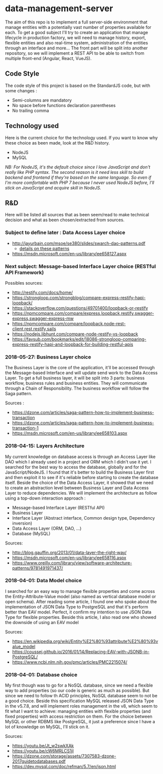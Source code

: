 # data-management-server
The aim of this repo is to implement a full server-side environment that manage entities with a potentially vast number 
of properties available for each. To get a good subject I'll try to create an application that manage lifecycle in 
production factory, we will need to manage history, export, flexible entities and also real-time system, administration 
of the entities through an interface and more... The front part will be split into another repository, so we will
implement a REST API to be able to switch from multiple front-end (Angular, React, VueJS).

## Code Style
The code style of this project is based on the StandardJS code, but with some changes :

- Semi-columns are mandatory
- No space before functions declaration parentheses
- No trailing comma

## Technology used

Here is the current choice for the technology used. If you want to know why these choice as been made, look at the R&D 
history.

- NodeJS
- MySQL

*NB: For NodeJS, it's the default choice since I love JavaScript and don't really like PHP syntax. The second reason is 
it need less skill to build backend and frontend if they're based on the same language. So even if I'm more comfortable 
with PHP 7 because I never used NodeJS before, I'll stick on JavaScript and acquire skill in NodeJS.*

## R&D

Here will be listed all sources that as been seem/read to make technical decision and what as been chosen/extracted from
sources.

### Subject to define later : Data Access Layer choice

- http://jayurbain.com/msoe/se380/slides/swarch-dao-patterns.pdf
    - [details on these patterns](https://softwareengineering.stackexchange.com/questions/205462/fowlers-data-access-layer-patterns)
- https://msdn.microsoft.com/en-us/library/ee658127.aspx

### Next subject: Message-based Interface Layer choice (RESTful API Framework)

Possibles sources:

- http://restify.com/docs/home/
- https://strongloop.com/strongblog/compare-express-restify-hapi-loopback/
- https://stackoverflow.com/questions/49701400/loopback-or-restify
- https://npmcompare.com/compare/express,loopback,restify,swagger-express,swagger-express-mw
- https://npmcompare.com/compare/loopback,node-rest-client,rest,restify,sails
- https://nodejs.libhunt.com/compare-node-restify-vs-loopback
- https://favsub.com/bookmarks/edit/18086-strongloop-comparing-express-restify-hapi-and-loopback-for-building-restful-apis

### 2018-05-27: Business Layer choice

The Business Layer is the core of the application, it'll be accessed through the Message-based Interface and will update
send work to the Data Access Layer. To get a full business layer, it will be split into 3 parts: business workflow,
business rules and business entities. They will communicate through a Chain of Responsibility. The business workflow
will follow the Saga pattern.

Sources :
- https://dzone.com/articles/saga-pattern-how-to-implement-business-transaction
- https://dzone.com/articles/saga-pattern-how-to-implement-business-transaction-1
- https://msdn.microsoft.com/en-us/library/ee658103.aspx

### 2018-04-15: Layers Architecture

My current knowledge on database access is through an Access Layer like DAO which I already used in a project and ORM
which I didn't use it yet. I searched for the best way to access the database, globally and for the JavaScript/NodeJS. I
found that it's better to build the Business Layer first and then exploit it to see if it's reliable before starting to
create the database itself. Beside the choice of the Data Access Layer, it showed that we need to create an abstraction
level between Business Layer and Data Access Layer to reduce dependencies. We will implement the architecture as follow
using a top-down interaction approach :

- Message-based Interface Layer (RESTful API)
- Business Layer
- Interface Layer (Abstract interface, Common design type, Dependency inversion)
- Data Access Layer (ORM, DAO, ...)
- Database (MySQL)

Sources:

- http://blog.gauffin.org/2013/01/data-layer-the-right-way/
- https://msdn.microsoft.com/en-us/library/ee658116.aspx
- https://www.oreilly.com/library/view/software-architecture-patterns/9781491971437/

### 2018-04-01: Data Model choice

I searched for an easy way to manage flexible properties and come across the Entity-Attribute-Value model (also named as
vertical database model or open schema). After reading some article, I found one who spoke about the implementation of 
JSON Data Type to PostgreSQL and that it's perform better than EAV model. Perfect, it confirm my intention to use JSON
Data Type for flexible properties. Beside this article, I also read one who showed the downside of using an EAV model

Sources:

- https://en.wikipedia.org/wiki/Entity%E2%80%93attribute%E2%80%93value_model
- https://coussej.github.io/2016/01/14/Replacing-EAV-with-JSONB-in-PostgreSQL/
- https://www.ncbi.nlm.nih.gov/pmc/articles/PMC2215074/

### 2018-04-01: Database choice

My first though was to go for a NoSQL database, since we need a flexible way to add properties (so our code is generic 
as much as possible). But since we need to follow th ACID principles, NoSQL database seem to not be a good choice.
Beside this specification MySQL released JSON Data Type in the v5.7.8, and will implement roles management in the v8, which 
seem to fit what I want to achieve: managing entities with flexible properties (and fixed properties) with access 
restriction on them. For the choice between MySQL or other RDBMS like PostgreSQL, it just a preference since I have a
lot of knowledge on MySQL, I'll stick on it.

Sources:

- https://youtu.be/Jt_w2swkXAk
- https://youtu.be/cW6MRLCS1jI
- https://dzone.com/storage/assets/7307583-dzone-2017guidetodatabases.pdf
- https://dev.mysql.com/doc/refman/5.7/en/json.html
